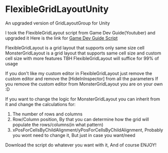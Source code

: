 # FlexibleGridLayoutUnity
An upgraded version of GridLayoutGroup for Unity

I took the FlexibleGridLayout script from Game Dev Guide(Youtuber) and upgraded it
Here is the link for [Game Dev Guide Script](https://www.youtube.com/watch?v=CGsEJToeXmA)

FlexibleGridLayout is a grid layout that supports only same size cell
MonsterGridLayout is a grid layout that supports same cell size and custom cell size with more features
TBH FlexibleGridLayout will suffice for 99% of usage

If you don't like my custom editor in FlexibleGridLayout just remove the custom editor and remove the [HideInInspector] from all the parameters
If you remove the custom editor from MonsterGridLayout you are on your own :D

If you want to change the logic for MonsterGridLayout you can inherit from it and change the calculations for:
1. The number of rows and columns
2. Row/Column position, By that you can determine how the grid will populate the rows/columns(in what pattern)
3. xPosForCellsByChildAlignment/yPosForCellsByChildAlignment, Probably you wont need to change it, But just in case you want/need

Download the script do whatever you want with it, And of course ENJOY!
